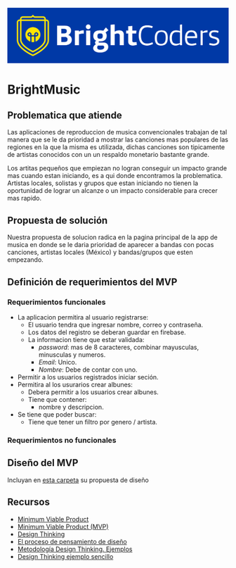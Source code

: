 ![BrightCoders Logo](img/logo-bc.png)

# BrightMusic 


## Problematica que atiende
Las aplicaciones de reproduccion de musica convencionales trabajan de tal manera que se le da prioridad a mostrar las canciones mas populares de las regiones en la que la misma es utilizada, dichas canciones son tipicamente de artistas conocidos con un un respaldo monetario bastante grande.

Los artitas pequeños que empiezan no logran conseguir un impacto grande mas cuando estan iniciando, es a qui donde encontramos la problematica. Artistas locales, solistas y grupos que estan iniciando no tienen la oportunidad de lograr un alcanze o un impacto considerable para crecer mas rapido.

## Propuesta de solución
Nuestra propuesta de solucion radica en la pagina principal de la app de musica en donde se le daria prioridad de aparecer a bandas con pocas canciones, artistas locales (México) y bandas/grupos que esten empezando. 

## Definición de requerimientos del MVP

### Requerimientos funcionales

- La aplicacion permitira al usuario registrarse: 
  -   El usuario tendra que ingresar nombre, correo y contraseña.
  -   Los datos del registro se deberan guardar en firebase.
  -   La informacion tiene que estar validada:
      - *password*: mas de 8 caracteres, combinar mayusculas, minusculas y numeros.
      - *Email*: Unico.
      - *Nombre*: Debe de contar con uno.
- Permitir a los usuarios registrados iniciar seción.
- Permitira al los usurarios crear albunes:
   - Debera permitir a los usuarios crear albunes.
   - Tiene que contener:
     - nombre y descripcion.
- Se tiene que poder buscar:
  - Tiene que tener un filtro por genero / artista.

### Requerimientos no funcionales

## Diseño del MVP

Incluyan en [esta carpeta](/design) su propuesta de diseño

## Recursos

- [Minimum Viable Product](https://www.agilealliance.org/glossary/mvp/#q=~(infinite~false~filters~(tags~(~'mvp))~searchTerm~'~sort~false~sortDirection~'asc~page~1))
- [Minimum Viable Product (MVP)](https://www.productplan.com/glossary/minimum-viable-product/)
- [Design Thinking](https://www.interaction-design.org/literature/topics/design-thinking)
- [El proceso de pensamiento de diseño](https://www.youtube.com/watch?v=_r0VX-aU_T8)
- [Metodología Design Thinking. Ejemplos](https://www.youtube.com/watch?v=_ul3wfKss58) 
- [Design Thinking ejemplo sencillo](https://www.youtube.com/watch?v=_H33tA2-j0s)
